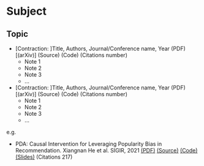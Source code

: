 # Subject

## Topic

*   [Contraction: ]Title, Authors, Journal/Conference name, Year (PDF) [(arXiv)] (Source) (Code) (Citations number)
    *   Note 1
    *   Note 2
    *   Note 3
    *   ...
*   [Contraction: ]Title, Authors, Journal/Conference name, Year (PDF) [(arXiv)] (Source) (Code) (Citations number)
    *   Note 1
    *   Note 2
    *   Note 3
    *   ...

e.g.

*   PDA: Causal Intervention for Leveraging Popularity Bias in Recommendation. Xiangnan He et al. SIGIR, 2021 [(PDF)](./PDF/sigir21-PDA.pdf) [(Source)](https://hexiangnan.github.io/papers/sigir21-PDA.pdf) [(Code)](https://github.com/zyang1580/PDA) [(Slides)](https://hexiangnan.github.io/slides/sigir21-PDA-slides.pdf) (Citations 217)